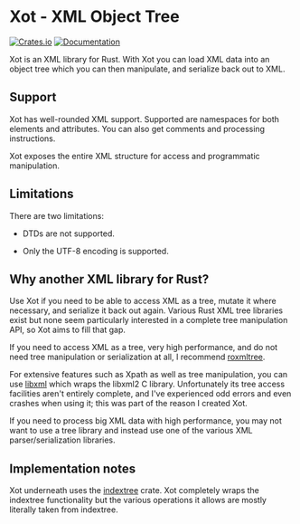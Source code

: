 # Xot - XML Object Tree

[![Crates.io](https://img.shields.io/crates/v/xot.svg)](https://crates.io/crates/xot)
[![Documentation](https://docs.rs/xot/badge.svg)](https://docs.rs/xot)

Xot is an XML library for Rust. With Xot you can load XML data into an object
tree which you can then manipulate, and serialize back out to XML.

## Support

Xot has well-rounded XML support. Supported are namespaces for both elements
and attributes. You can also get comments and processing instructions.

Xot exposes the entire XML structure for access and programmatic manipulation.

## Limitations

There are two limitations:

- DTDs are not supported.

- Only the UTF-8 encoding is supported.

## Why another XML library for Rust?

Use Xot if you need to be able to access XML as a tree, mutate it where
necessary, and serialize it back out again. Various Rust XML tree libraries
exist but none seem particularly interested in a complete tree manipulation
API, so Xot aims to fill that gap.

If you need to access XML as a tree, very high performance, and do not need
tree manipulation or serialization at all, I recommend
[roxmltree](https://github.com/RazrFalcon/roxmltree).

For extensive features such as Xpath as well as tree manipulation, you can use
[libxml](https://github.com/KWARC/rust-libxml) which wraps the libxml2 C
library. Unfortunately its tree access facilities aren't entirely complete, and
I've experienced odd errors and even crashes when using it; this was part of
the reason I created Xot.

If you need to process big XML data with high performance, you may not want to
use a tree library and instead use one of the various XML parser/serialization
libraries.

## Implementation notes

Xot underneath uses the
[indextree](https://docs.rs/indextree/latest/indextree/) crate. Xot completely
wraps the indextree functionality but the various operations it allows are
mostly literally taken from indextree.
